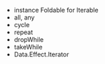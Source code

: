 - instance Foldable for Iterable
- all, any
- cycle
- repeat
- dropWhile
- takeWhile
- Data.Effect.Iterator
